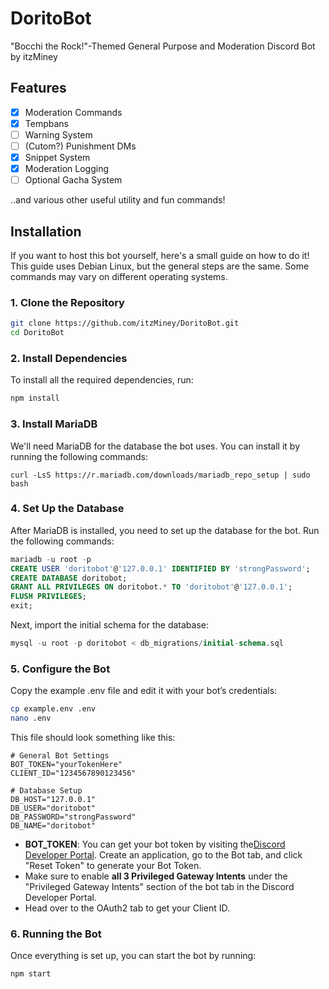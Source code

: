 # DoritoBot
"Bocchi the Rock!"-Themed General Purpose and Moderation Discord Bot by itzMiney

## Features
- [x] Moderation Commands
- [x] Tempbans
- [ ] Warning System
- [ ] (Cutom?) Punishment DMs
- [x] Snippet System
- [x] Moderation Logging
- [ ] Optional Gacha System

..and various other useful utility and fun commands!

## Installation
If you want to host this bot yourself, here's a small guide on how to do it! This guide uses Debian Linux, but the general steps are the same. Some commands may vary on different operating systems.

### 1. Clone the Repository
```sh
git clone https://github.com/itzMiney/DoritoBot.git
cd DoritoBot
```

### 2. Install Dependencies
To install all the required dependencies, run:
```sh
npm install
```

### 3. Install MariaDB
We'll need MariaDB for the database the bot uses. You can install it by running the following commands:
```
curl -LsS https://r.mariadb.com/downloads/mariadb_repo_setup | sudo bash
```

### 4. Set Up the Database
After MariaDB is installed, you need to set up the database for the bot. Run the following commands:
```sql
mariadb -u root -p
CREATE USER 'doritobot'@'127.0.0.1' IDENTIFIED BY 'strongPassword';
CREATE DATABASE doritobot;
GRANT ALL PRIVILEGES ON doritobot.* TO 'doritobot'@'127.0.0.1';
FLUSH PRIVILEGES;
exit;
```
Next, import the initial schema for the database:
```sql
mysql -u root -p doritobot < db_migrations/initial-schema.sql
```

### 5. Configure the Bot
Copy the example .env file and edit it with your bot’s credentials:
```sh
cp example.env .env
nano .env
```
This file should look something like this:
```env
# General Bot Settings
BOT_TOKEN="yourTokenHere"
CLIENT_ID="1234567890123456"

# Database Setup
DB_HOST="127.0.0.1"
DB_USER="doritobot"
DB_PASSWORD="strongPassword"
DB_NAME="doritobot"
```
- **BOT_TOKEN**: You can get your bot token by visiting the[Discord Developer Portal](https://discord.com/developers). Create an application, go to the Bot tab, and click "Reset Token" to generate your Bot Token.
- Make sure to enable **all 3 Privileged Gateway Intents** under the "Privileged Gateway Intents" section of the bot tab in the Discord Developer Portal.
- Head over to the OAuth2 tab to get your Client ID.

### 6. Running the Bot
Once everything is set up, you can start the bot by running:
```sh
npm start
```
